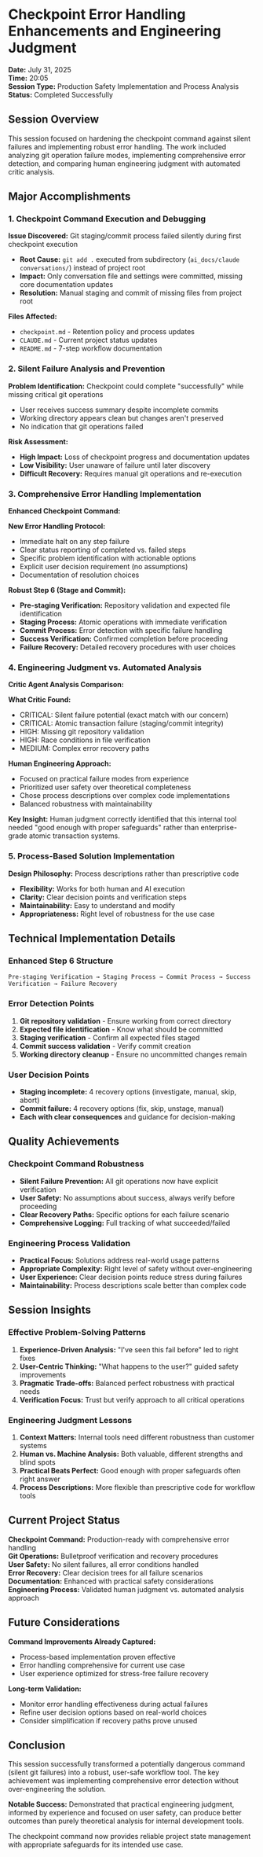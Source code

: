 # Checkpoint Error Handling Enhancements and Engineering Judgment

**Date:** July 31, 2025  
**Time:** 20:05  
**Session Type:** Production Safety Implementation and Process Analysis  
**Status:** Completed Successfully  

## Session Overview

This session focused on hardening the checkpoint command against silent failures and implementing robust error handling. The work included analyzing git operation failure modes, implementing comprehensive error detection, and comparing human engineering judgment with automated critic analysis.

## Major Accomplishments

### 1. Checkpoint Command Execution and Debugging
**Issue Discovered:** Git staging/commit process failed silently during first checkpoint execution
- **Root Cause:** `git add .` executed from subdirectory (`ai_docs/claude conversations/`) instead of project root
- **Impact:** Only conversation file and settings were committed, missing core documentation updates
- **Resolution:** Manual staging and commit of missing files from project root

**Files Affected:**
- `checkpoint.md` - Retention policy and process updates
- `CLAUDE.md` - Current project status updates  
- `README.md` - 7-step workflow documentation

### 2. Silent Failure Analysis and Prevention
**Problem Identification:** Checkpoint could complete "successfully" while missing critical git operations
- User receives success summary despite incomplete commits
- Working directory appears clean but changes aren't preserved
- No indication that git operations failed

**Risk Assessment:**
- **High Impact:** Loss of checkpoint progress and documentation updates
- **Low Visibility:** User unaware of failure until later discovery
- **Difficult Recovery:** Requires manual git operations and re-execution

### 3. Comprehensive Error Handling Implementation
**Enhanced Checkpoint Command:**

**New Error Handling Protocol:**
- Immediate halt on any step failure
- Clear status reporting of completed vs. failed steps
- Specific problem identification with actionable options
- Explicit user decision requirement (no assumptions)
- Documentation of resolution choices

**Robust Step 6 (Stage and Commit):**
- **Pre-staging Verification:** Repository validation and expected file identification
- **Staging Process:** Atomic operations with immediate verification
- **Commit Process:** Error detection with specific failure handling
- **Success Verification:** Confirmed completion before proceeding
- **Failure Recovery:** Detailed recovery procedures with user choices

### 4. Engineering Judgment vs. Automated Analysis
**Critic Agent Analysis Comparison:**

**What Critic Found:**
- CRITICAL: Silent failure potential (exact match with our concern)
- CRITICAL: Atomic transaction failure (staging/commit integrity)
- HIGH: Missing git repository validation
- HIGH: Race conditions in file verification
- MEDIUM: Complex error recovery paths

**Human Engineering Approach:**
- Focused on practical failure modes from experience
- Prioritized user safety over theoretical completeness
- Chose process descriptions over complex code implementations
- Balanced robustness with maintainability

**Key Insight:** Human judgment correctly identified that this internal tool needed "good enough with proper safeguards" rather than enterprise-grade atomic transaction systems.

### 5. Process-Based Solution Implementation
**Design Philosophy:** Process descriptions rather than prescriptive code
- **Flexibility:** Works for both human and AI execution
- **Clarity:** Clear decision points and verification steps
- **Maintainability:** Easy to understand and modify
- **Appropriateness:** Right level of robustness for the use case

## Technical Implementation Details

### Enhanced Step 6 Structure
```
Pre-staging Verification → Staging Process → Commit Process → Success Verification → Failure Recovery
```

### Error Detection Points
1. **Git repository validation** - Ensure working from correct directory
2. **Expected file identification** - Know what should be committed
3. **Staging verification** - Confirm all expected files staged
4. **Commit success validation** - Verify commit creation
5. **Working directory cleanup** - Ensure no uncommitted changes remain

### User Decision Points
- **Staging incomplete:** 4 recovery options (investigate, manual, skip, abort)
- **Commit failure:** 4 recovery options (fix, skip, unstage, manual)
- **Each with clear consequences** and guidance for decision-making

## Quality Achievements

### Checkpoint Command Robustness
- **Silent Failure Prevention:** All git operations now have explicit verification
- **User Safety:** No assumptions about success, always verify before proceeding
- **Clear Recovery Paths:** Specific options for each failure scenario
- **Comprehensive Logging:** Full tracking of what succeeded/failed

### Engineering Process Validation
- **Practical Focus:** Solutions address real-world usage patterns
- **Appropriate Complexity:** Right level of safety without over-engineering
- **User Experience:** Clear decision points reduce stress during failures
- **Maintainability:** Process descriptions scale better than complex code

## Session Insights

### Effective Problem-Solving Patterns
1. **Experience-Driven Analysis:** "I've seen this fail before" led to right fixes
2. **User-Centric Thinking:** "What happens to the user?" guided safety improvements
3. **Pragmatic Trade-offs:** Balanced perfect robustness with practical needs
4. **Verification Focus:** Trust but verify approach to all critical operations

### Engineering Judgment Lessons
1. **Context Matters:** Internal tools need different robustness than customer systems
2. **Human vs. Machine Analysis:** Both valuable, different strengths and blind spots
3. **Practical Beats Perfect:** Good enough with proper safeguards often right answer
4. **Process Descriptions:** More flexible than prescriptive code for workflow tools

## Current Project Status

**Checkpoint Command:** Production-ready with comprehensive error handling  
**Git Operations:** Bulletproof verification and recovery procedures  
**User Safety:** No silent failures, all error conditions handled  
**Error Recovery:** Clear decision trees for all failure scenarios  
**Documentation:** Enhanced with practical safety considerations  
**Engineering Process:** Validated human judgment vs. automated analysis approach

## Future Considerations

**Command Improvements Already Captured:**
- Process-based implementation proven effective
- Error handling comprehensive for current use case
- User experience optimized for stress-free failure recovery

**Long-term Validation:**
- Monitor error handling effectiveness during actual failures
- Refine user decision options based on real-world choices
- Consider simplification if recovery paths prove unused

## Conclusion

This session successfully transformed a potentially dangerous command (silent git failures) into a robust, user-safe workflow tool. The key achievement was implementing comprehensive error detection without over-engineering the solution.

**Notable Success:** Demonstrated that practical engineering judgment, informed by experience and focused on user safety, can produce better outcomes than purely theoretical analysis for internal development tools.

The checkpoint command now provides reliable project state management with appropriate safeguards for its intended use case.